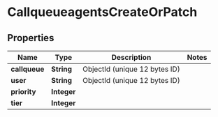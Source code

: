 

# CallqueueagentsCreateOrPatch


## Properties

| Name | Type | Description | Notes |
|------------ | ------------- | ------------- | -------------|
|**callqueue** | **String** | ObjectId (unique 12 bytes ID) |  |
|**user** | **String** | ObjectId (unique 12 bytes ID) |  |
|**priority** | **Integer** |  |  |
|**tier** | **Integer** |  |  |



